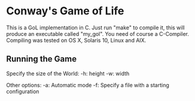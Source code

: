 Conway's Game of Life 
=====================
This is a GoL implementation in C. Just run "make" to compile it, this will
produce an executable called "my_gol". You need of course a C-Compiler. Compiling was tested on OS X, Solaris 10, Linux
and AIX.

Running the Game
----------------
Specify the size of the World:
  -h: height 
  -w: width 

Other options:
  -a: Automatic mode
  -f: Specify a file with a starting configuration


